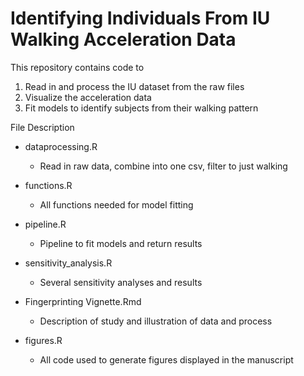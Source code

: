 # Identifying Individuals From IU Walking Acceleration Data

This repository contains code to

1.  Read in and process the IU dataset from the raw files
2.  Visualize the acceleration data
3.  Fit models to identify subjects from their walking pattern

File Description

-   dataprocessing.R

    -   Read in raw data, combine into one csv, filter to just walking

-   functions.R

    -   All functions needed for model fitting

-   pipeline.R

    -   Pipeline to fit models and return results

-   sensitivity_analysis.R

    -   Several sensitivity analyses and results

-   Fingerprinting Vignette.Rmd

    -   Description of study and illustration of data and process

-   figures.R

    -   All code used to generate figures displayed in the manuscript
